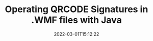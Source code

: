 ---
############################# Static ############################
layout: "auto-gen"
date: 2022-03-01T15:12:22
draft: false
otherformats: 
breadcrumb: put QRCODE signature on WMF for Java

############################# Head ############################
head_title: "Adding QRCODE signatures in a WMF file with Java"
head_description: "Put QRCODE Signature on WMF file for Java using a few lines of code. Use the GroupDocs Document Signature API to sign dozens file formats."

############################# Header ############################
title: "Operating QRCODE Signatures in .WMF files with Java"
description: "How to {{OPERATION}} QRCODE Signature with a few lines of Java code"
bg_image: "https://cms.admin.containerize.com/templates/aspose/App_Themes/V3/images/bg/header1.png"
bg_overlay: false
button:
    enable: true

############################# SubMenu ############################
submenu:
    enable: true

    left:
        img_alt: "GroupDocs.Signature for Java"
        image: "https://cms.admin.containerize.com/templates/groupdocs/images/product-logos/90x90-noborder/groupdocs-signature-java.png"
        product: "GroupDocs.Signature"
        platform: "Java"



############################# About ############################
about:
    enable: true
    title: "About GroupDocs.Signature for Java API"
    content: |
        [GroupDocs.Signature for Java](https://products.groupdocs.com/signature/java/) is a advanced .NET API to electronically sign digital documents using various signature types such as text, image, barcode, QR-code, stamp, form-field and metadata. Users can load, edit, validate, save, remove, preview and search digital signatures within PDF, Microsoft Word, Excel worksheets, PowerPoint presentations, Adobe Photoshop, metafiles and image file formats, with additional support for customizing signature properties as needed.
    

overview:
    enable: true
    content: |
        Sign your WMF files with QRCODE signatures using Java easily. You can use just a couple of Java code lines in any platform of your choice like - Windows, Linux, macOS.
        You can put QRCODE on WMF file in a very convenient way and for free. Besides that it is possible to sign WMF files using advanced QRCODE options. 
        
        There are a lot of options features to sign WMF which you may use for your purposes:

        * QRCODE position on the page can be set up as absolutely as relatively;;
        * One QRCODE signature may be placed on specified pages of multi-page documents;;
        * A lot of additional signature features like color, size, border etc. are available..
        
        There are also saving options for signed WMF file:

        * after signing file might be saved with other supported format;
        * furthermore file can be encrypted with password or saved to memory stream.

        Signing WMF files with QRCODE provides vast amount opportunities for users. Moreover there is no need for any additional software installed - like MS Office, Open Office, Adobe Acrobat Reader etc.


############################# Steps ############################
steps:
    enable: true
    title_left: "Steps to sign WMF with QRCODE in Java"
    content_left: |
        [GroupDocs.Signature for Java](https://products.groupdocs.com/signature/java/) provides ability to sign WMF documents with QRCODE signatures quick and easily.
        
        * Create an instance of Signature class providing WMF file supposed to signing as path or memory stream
        * Instantiate SignOptions class and set all demanded data.
        * Invoke the Signature.Sign passing output WMF file or memory stream

    title_right: "System Requirements"
    content_right: |
        Documents signing with GroupDocs.Signature for Java can be performed in just a few simple steps. Our APIs are supported on all major platforms and operating systems. Before executing the code below, make sure you have the following prerequisites installed on your system.

        * Operating systems: Microsoft Windows, Linux, MacOS
        * Development environments: NetBeans, Intellij IDEA, Eclipse, etc.
        * Java runtime: J2SE 6.0 and above
        * Get the latest GroupDocs.Signature for Java from [Maven](https://repository.groupdocs.com/webapp/#/artifacts/browse/tree/General/repo/com/groupdocs/groupdocs-signature)
         
    code: |
        ```java    
                // Instantiate Signature for WMF file
        string filePath = "input.wmf";
        // Set up output WMF file
        string outputFilePath = "input.wmf";

        Signature signature = new Signature(filePath);

        //Provide sign options
        TextSignOptions options = new TextSignOptions("John Smith");

        // set signature position
        options.setLeft(50);
        options.setTop(50);

        // sign WMF document
        SignResult result = signature.sign(outputFilePath, options);

        ```

demos:
    enable: true
    title: "Signing WMF documents with QRCODE Live Demo"
    content: |
       Sign WMF file with QRCODE signature right now by visiting the [GroupDocs.Signature App](https://products.groupdocs.app/signature/family) website. Free online demo waiting for you.
          

more_formats:
    enable: true
    title: "Other supported QRCODE signatures for Java"
    content: "You can also sign WMF with other signature types. Please see the list below."
       
       
back_to_top:
    enable: true
---